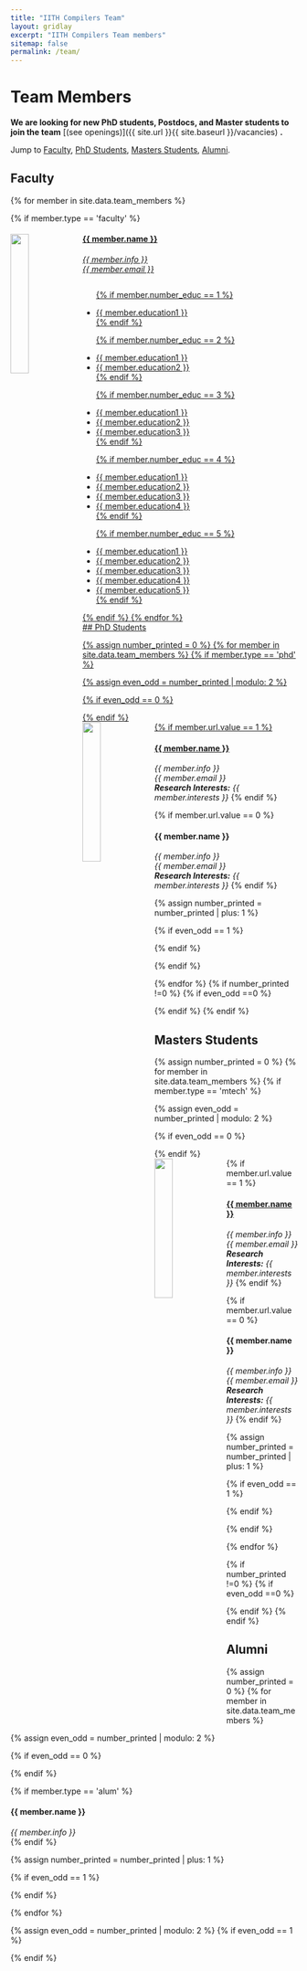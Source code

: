 ```yaml
---
title: "IITH Compilers Team"
layout: gridlay
excerpt: "IITH Compilers Team members"
sitemap: false
permalink: /team/
---
```


# Team Members

 **We are  looking for new PhD students, Postdocs, and Master students to join the team** [(see openings)]({{ site.url }}{{ site.baseurl }}/vacancies) **.**


Jump to [Faculty](#faculty), [PhD Students](#phd-students), [Masters Students](#masters-students), [Alumni](#alumni).

## Faculty
{% for member in site.data.team_members %}

{% if member.type == 'faculty' %}
<div class="row">
<div class="col-sm-12 clearfix">
  <img src="{{ site.url }}{{ site.baseurl }}/images/teampic/{{ member.photo }}" class="img-responsive" object-fit="scale-down" width="25%" height="auto" style="float: left" />
  <h4><a href="{{ member.url }}" target="_blank">{{ member.name }}</h4>
  <i>{{ member.info }}<br>{{ member.email }}</i>
  <ul style="overflow: hidden">
  
  {% if member.number_educ == 1 %}
  <li> {{ member.education1 }} </li>
  {% endif %}
  
  {% if member.number_educ == 2 %}
  <li> {{ member.education1 }} </li>
  <li> {{ member.education2 }} </li>
  {% endif %}
  
  {% if member.number_educ == 3 %}
  <li> {{ member.education1 }} </li>
  <li> {{ member.education2 }} </li>
  <li> {{ member.education3 }} </li>
  {% endif %}
  
  {% if member.number_educ == 4 %}
  <li> {{ member.education1 }} </li>
  <li> {{ member.education2 }} </li>
  <li> {{ member.education3 }} </li>
  <li> {{ member.education4 }} </li>
  {% endif %}
 
  {% if member.number_educ == 5 %}
  <li> {{ member.education1 }} </li>
  <li> {{ member.education2 }} </li>
  <li> {{ member.education3 }} </li>
  <li> {{ member.education4 }} </li>
  <li> {{ member.education5 }} </li>
  {% endif %}
  
  </ul>
</div>
</div>
{% endif %}
{% endfor %}

<br/>
## PhD Students

{% assign number_printed = 0 %}
{% for member in site.data.team_members %}
{% if member.type == 'phd' %}

{% assign even_odd = number_printed | modulo: 2 %}

{% if even_odd == 0 %}
<div class="row">
{% endif %}

<div class="col-sm-6 clearfix">
  <img src="{{ site.url }}{{ site.baseurl }}/images/teampic/{{ member.photo }}" class="img-responsive" object-fit="scale-down" width="25%" height="auto" style="float: left">
  {% if member.url.value == 1 %}
  <h4><a href="{{ member.url.link }}" target="_blank">{{ member.name }}</a></h4>
  <i>{{ member.info }}<br>{{ member.email }}<br><b>Research Interests:</b> {{ member.interests }}</i>
  {% endif %}

  {% if member.url.value == 0 %}
  <h4>{{ member.name }}</h4>
  <i>{{ member.info }}<br>{{ member.email }}<br><b>Research Interests:</b> {{ member.interests }}</i>
  {% endif %}

</div>

{% assign number_printed = number_printed | plus: 1 %}

{% if even_odd == 1 %}
</div>
{% endif %}

{% endif %}

{% endfor %}
{% if  number_printed !=0  %}
{% if  even_odd ==0  %}
</div>
{% endif %}
{% endif %}

<br/>

## Masters Students
{% assign number_printed = 0 %}
{% for member in site.data.team_members %}
{% if member.type == 'mtech' %}

{% assign even_odd = number_printed | modulo: 2 %}

{% if even_odd == 0 %}
<div class="row">
{% endif %}

<div class="col-sm-6 clearfix">
  <img src="{{ site.url }}{{ site.baseurl }}/images/teampic/{{ member.photo }}" class="img-responsive" object-fit="scale-down" width="25%" height="auto" style="float: left">
  {% if member.url.value == 1 %}
  <h4><a href="{{ member.url.link }}" target="_blank">{{ member.name }}</a></h4>
  <i>{{ member.info }}<br>{{ member.email }}<br><b>Research Interests:</b> {{ member.interests }}</i>
  {% endif %}

  {% if member.url.value == 0 %}
  <h4>{{ member.name }}</h4>
  <i>{{ member.info }}<br>{{ member.email }}<br><b>Research Interests:</b> {{ member.interests }}</i>
  {% endif %}

</div>

{% assign number_printed = number_printed | plus: 1 %}

{% if even_odd == 1 %}
</div>
{% endif %}

{% endif %}

{% endfor %}

{% if  number_printed !=0  %}
{% if  even_odd ==0  %}
</div>
{% endif %}
{% endif %}

## Alumni
{% assign number_printed = 0 %}
{% for member in site.data.team_members %}

{% assign even_odd = number_printed | modulo: 2 %}

{% if even_odd == 0 %}
<div class="col">
{% endif %}

{% if member.type == 'alum' %}
<div class="col-md-4">
  <h4>{{ member.name }}</h4>
  <i>{{ member.info }}</i>
</div>
{% endif %}

{% assign number_printed = number_printed | plus: 1 %}

{% if even_odd == 1 %}
</div>
{% endif %}

{% endfor %}

{% assign even_odd = number_printed | modulo: 2 %}
{% if even_odd == 1 %}
</div>
{% endif %}

<br/>






